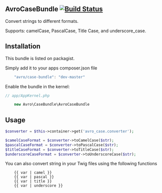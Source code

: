 AvroCaseBundle [![Build Status](https://travis-ci.org/jdewit/AvroCaseBundle.png?branch=master)](https://travis-ci.org/jdewit/AvroCaseBundle)
--------------
Convert strings to different formats.

Supports: camelCase, PascalCase, Title Case, and underscore_case.

Installation
------------
This bundle is listed on packagist.

Simply add it to your apps composer.json file

``` js
    "avro/case-bundle": "dev-master"
```

Enable the bundle in the kernel:

``` php
// app/AppKernel.php

    new Avro\CaseBundle\AvroCaseBundle
```


Usage
-----
``` php
$converter = $this->container->get('avro_case.converter');

$camelCaseFormat = $converter->toCamelCase($str);
$pascalCaseFormat = $converter->toPascalCase($str);
$titleCaseFormat = $converter->toTitleCase($str);
$underscoreCaseFormat = $converter->toUnderscoreCase($str);
```

You can also convert string in your Twig files using the following functions

``` jinja
    {{ var | camel }}
    {{ var | pascal }}
    {{ var | title }}
    {{ var | underscore }}
```


